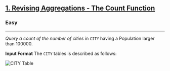 <!-- Question Link -->

## [1. Revising Aggregations - The Count Function](https://www.hackerrank.com/challenges/revising-aggregations-the-count-function/)

<!-- Difficulty -->

### Easy

---

<!-- Description -->

_Query a count of the number of cities_ in `CITY` having a Population larger than 100000.

<!-- Input Format -->

**Input Format**
The `CITY` tables is described as follows:

![CITY Table](https://s3.amazonaws.com/hr-challenge-images/8137/1449729804-f21d187d0f-CITY.jpg)
